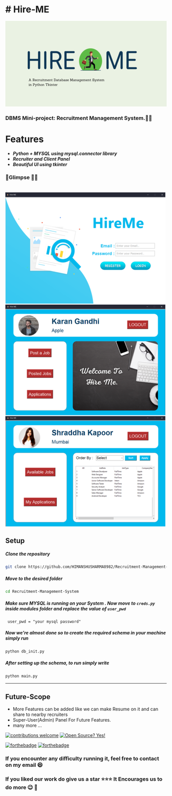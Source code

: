   

# # Hire-ME
<img src="screenshots/HireMe.png" width="800">


###  DBMS Mini-project: Recruitment Management System.💫✨


# Features
- ***Python + MYSQL using mysql.connector library***
- ***Recruiter and Client Panel***
- ***Beautiful UI using tkinter***



### :rocket:Glimpse :dizzy::dizzy:<br><br>
<img src="screenshots/001_login.png" width="500">
<img src="screenshots/006_login_recruiter_mainscreen.png" width="500">
<img src="screenshots/011_client_availablejobs.png" width="500">


## Setup

##### Clone the repository

```bash
git clone https://github.com/HIMANSHUSHARMA8982/Recruitment-Management-System.git
```

##### Move to the desired folder

```bash
cd Recruitment-Management-System
```

##### Make sure MYSQL is running on your System . Now move to `creds.py` inside modules folder and replace the value of `user_pwd`
```
 user_pwd = "your mysql password"
```
##### Now we're almost done so to create the required schema in your machine simply run 
```bash
python db_init.py
```

##### After setting up the schema, to run simply write
```bash
python main.py
```
---

## Future-Scope
- More Features can be added like we can make Resume on it and can share to nearby recruiters
-  Super-User(Admin) Panel For Future Features.
- many more ...

[![contributions welcome](https://img.shields.io/badge/contributions-welcome-brightgreen.svg?style=flat)](https://github.com/HIMANSHUSHARMA8982/Recruitment-Management-System.git/issue) 
[![Open Source? Yes!](https://badgen.net/badge/Open%20Source%20%3F/Yes%21/blue?icon=github)](https://github.com/HIMANSHUSHARMA8982/Recruitment-Management-System.git) 

[![forthebadge](https://forthebadge.com/images/badges/made-with-python.svg)](https://github.com/HIMANSHUSHARMA8982/Recruitment-Management-System.git) 
[![forthebadge](https://forthebadge.com/images/badges/built-with-love.svg)](https://github.com/HIMANSHUSHARMA8982/Recruitment-Management-System.git)

### If you encounter any difficulty running it, feel free to contact on my email :smile:

### If you liked our work do give us a star :star::star::star: It Encourages us to do more :wink: :dizzy:
